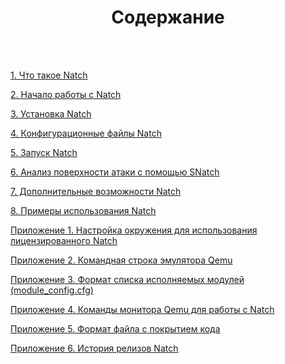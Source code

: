 <h1><center>Содержание</center></h1>
<br>
<br>


[1. Что такое Natch](#natch_base)

[2. Начало работы с Natch](#begin)

[3. Установка Natch](#setup_natch)

[4. Конфигурационные файлы Natch](#natch_config_main)

[5. Запуск Natch](#natch_run_main)

[6. Анализ поверхности атаки с помощью SNatch](#snatch)

[7. Дополнительные возможности Natch](#natch_additional)

[8. Примеры использования Natch](#natch_applications)

[Приложение 1. Настройка окружения для использования лицензированного Natch](#app_1)

[Приложение 2. Командная строка эмулятора Qemu](#app_2)

[Приложение 3. Формат списка исполняемых модулей (module_config.cfg)](#module_config)

[Приложение 4. Команды монитора Qemu для работы с Natch](#natch_mon_commands)

[Приложение 5. Формат файла с покрытием кода](#app_5)

[Приложение 6. История релизов Natch](#app_releases)


